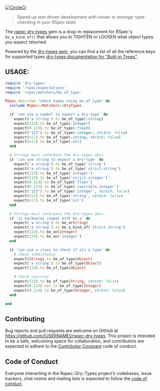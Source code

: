 [![CircleCI](https://circleci.com/gh/patrickclery/rspec-dry-types.svg?style=svg)](https://circleci.com/gh/patrickclery/rspec-dry-types)

> Speed up test-driven development with looser or stronger type-checking in your RSpec tests

The [rspec-dry-types](https://github.com/patrickclery/rspec-dry-types) gem is a drop-in replacement for RSpec's `be_a_kind_of()` that allows you to TIGHTEN or LOOSEN what object types you expect returned.

Powered by the [dry-types gem](https://dry-rb.org/gems/dry-types/1.2/built-in-types/), you can find a list of all the reference keys for supported types [dry-types documentation for "Built-in Types"](https://dry-rb.org/gems/dry-types/1.2/built-in-types/).

## USAGE:

```ruby
require 'dry-types'
require 'rspec/expectations'
require 'rspec/matchers/be_of_type'

RSpec.describe "check types using be_of_type" do
  include RSpec::Matchers::DryTypes

  it 'can use a symbol to expect a dry-type' do
    expect('a string').to be_of_type(:string)
    expect(123).to be_of_type(:integer)
    expect(0.123).to be_of_type(:float)
    expect("123").to be_of_type(:integer, strict: false)
    expect(nil).to be_of_type(:string, strict: false)
    expect(nil).to be_of_type(:nil)
  end

  # Strings must reference the dry-types docs
  it 'can use string to expect a dry-type' do
    expect('a string').to be_of_type('string')
    expect('a string').to be_of_type('strict.string')
    expect(123).to be_of_type('integer')
    expect(123).to be_of_type('strict.integer')
    expect(0.123).to be_of_type('float')
    expect(0.123).to be_of_type('coercible.integer')
    expect("123").to be_of_type('integer', strict: false)
    expect(nil).to be_of_type('string', strict: false)
    expect(nil).to be_of_type('nil')
  end

  # Strings must reference the dry-types docs
  it 'is backwards compat with be_a' do
    expect('a string').to be_a(String)
    expect('a string').to be_a_kind_of('strict.string')
    expect(123).to be_an(Integer)
    expect(123).to be_an('integer')
  end

  it 'can use a class to check if its a type' do
    # Check inheritance
    expect(String).to be_of_type(Object)
    expect('a string').to be_of_type(Object)
    expect(123).to be_of_type(Object)

    # Check coercion
    expect(123).to be_of_type(String, strict: false)
    expect(0.123).not_to be_of_type(Integer)
    expect(0.123).to be_of_type(Integer, strict: false)
  end

end
```

## Contributing

Bug reports and pull requests are welcome on GitHub at https://github.com/[USERNAME]/rspec-dry-types. This project is intended to be a safe, welcoming space for collaboration, and contributors are expected to adhere to the [Contributor Covenant](http://contributor-covenant.org) code of conduct.

## Code of Conduct

Everyone interacting in the Rspec::Dry::Types project’s codebases, issue trackers, chat rooms and mailing lists is expected to follow the [code of conduct](https://github.com/[USERNAME]/rspec-dry-types/blob/master/CODE_OF_CONDUCT.md).
